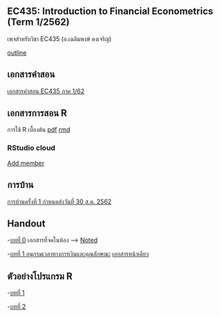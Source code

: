 ## EC435: Introduction to Financial Econometrics (Term 1/2562)
เพจสำหรับวิชา EC435 (อ.เฉลิมพงษ์ คงเจริญ)

[outline](https://github.com/chaleampong/EC435/blob/master/outline_ec435_1_62.pdf)

## เอกสารคำสอน

[เอกสารคำสอน EC435 ภาค 1/62](https://github.com/chaleampong/EC435/blob/master/ec435_lecture_all.pdf)

## เอกสารการสอน R

การใช้ R เบื้องต้น  [pdf](https://github.com/chaleampong/EC435/blob/master/rclass_1_62_note.pdf) [rmd](https://github.com/chaleampong/EC435/blob/master/rclass_1_62.Rmd)

### RStudio cloud 

[Add member](https://rstudio.cloud/spaces/22748/join?access_code=BBAn8filr1wkt4X%2BG1h4%2B1i75TEyjSJmQ0XJEugT)




## การบ้าน

[การบ้านครั้งที่ 1 กำหนดส่งวันที่ 30 ส.ค. 2562](https://github.com/chaleampong/EC435/blob/master/ec435_1_2562_hw1.pdf)

## Handout 
-[บทที่ 0](https://github.com/chaleampong/EC435/blob/master/chapter0_slide_1_62_ho.pdf) เอกสารที่จดในห้อง --> [Noted](https://github.com/chaleampong/EC435/blob/master/chapter0_slide_1_62_noted.pdf)

-[บทที่ 1 อนุกรมเวลาทางการเงินและคุณลักษณะ](https://github.com/chaleampong/EC435/blob/master/chapter1_slide_1_62_ho.pdf) [เอกสารหน้าเดียว](https://github.com/chaleampong/EC435/blob/master/chapter1_slide_1_62_ho_1p.pdf)

## ตัวอย่างโปรแกรม R

-[บทที่ 1](https://github.com/chaleampong/EC435/blob/master/chapter1_example.md)

-[บทที่ 2](https://github.com/chaleampong/EC435/blob/master/chapter2_example.md)
